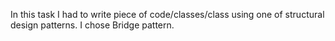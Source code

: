 In this task I had to write piece of code/classes/class using one of structural design patterns. I chose Bridge pattern.
